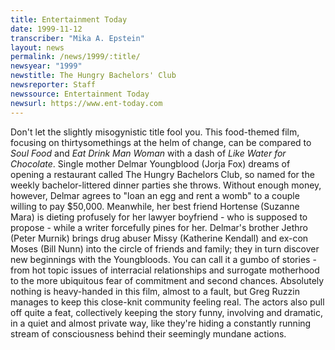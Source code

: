 ```yaml
---
title: Entertainment Today
date: 1999-11-12
transcriber: "Mika A. Epstein"
layout: news
permalink: /news/1999/:title/
newsyear: "1999"
newstitle: The Hungry Bachelors' Club
newsreporter: Staff
newssource: Entertainment Today
newsurl: https://www.ent-today.com
---
```

Don't let the slightly misogynistic title fool you. This food-themed film, focusing on thirtysomethings at the helm of change, can be compared to *Soul Food* and *Eat Drink Man Woman* with a dash of *Like Water for Chocolate*. Single mother Delmar Youngblood (Jorja Fox) dreams of opening a restaurant called The Hungry Bachelors Club, so named for the weekly bachelor-littered dinner parties she throws. Without enough money, however, Delmar agrees to "loan an egg and rent a womb" to a couple willing to pay $50,000. Meanwhile, her best friend Hortense (Suzanne Mara) is dieting profusely for her lawyer boyfriend - who is supposed to propose - while a writer forcefully pines for her. Delmar's brother Jethro (Peter Murnik) brings drug abuser Missy (Katherine Kendall) and ex-con Moses (Bill Nunn) into the circle of friends and family; they in turn discover new beginnings with the Youngbloods. You can call it a gumbo of stories - from hot topic issues of interracial relationships and surrogate motherhood to the more ubiquitous fear of commitment and second chances. Absolutely nothing is heavy-handed in this film, almost to a fault, but Greg Ruzzin manages to keep this close-knit community feeling real. The actors also pull off quite a feat, collectively keeping the story funny, involving and dramatic, in a quiet and almost private way, like they're hiding a constantly running stream of consciousness behind their seemingly mundane actions.
